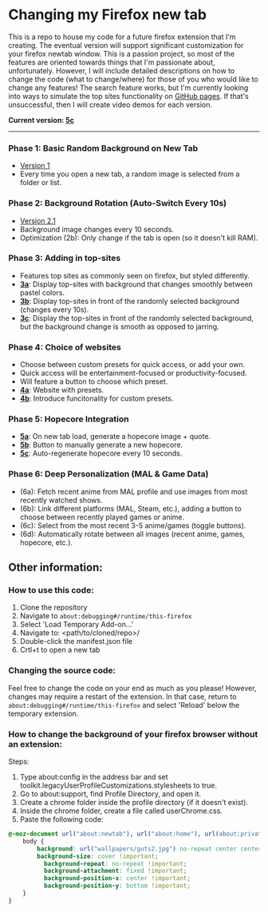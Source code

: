 # Changing my Firefox new tab

This is a repo to house my code for a future firefox extension that I'm creating. The eventual version will support significant customization for your firefox newtab window. This is a passion project, so most of the features are oriented towards things that I'm passionate about, unfortunately. However, I will include detailed descriptions on how to change the code (what to change/where) for those of you who would like to change any features! The search feature works, but I'm currently looking into ways to simulate the top sites functionality on [GitHub pages](https://mattwydra.github.io/newtab-background/). If that's unsuccessful, then I will create video demos for each version. 

**Current version: [5c](https://mattwydra.github.io/newtab-background/v5/v5c/newtab.html)**

---

### Phase 1: Basic Random Background on New Tab

- [Version 1](https://mattwydra.github.io/newtab-background/v1/newtab.html)
- Every time you open a new tab, a random image is selected from a folder or list.

### Phase 2: Background Rotation (Auto-Switch Every 10s)

- [Version 2.1](https://mattwydra.github.io/newtab-background/v2/newtab.html)
- Background image changes every 10 seconds.
- Optimization (2b): Only change if the tab is open (so it doesn't kill RAM).

### Phase 3: Adding in top-sites

- Features top sites as commonly seen on firefox, but styled differently.
- **[3a](https://mattwydra.github.io/newtab-background/v3/v3a/newtab.html)**: Display top-sites with background that changes smoothly between pastel colors.
- **[3b](https://mattwydra.github.io/newtab-background/v3/v3b/newtab.html)**: Display top-sites in front of the randomly selected background (changes every 10s).
- **[3c](https://mattwydra.github.io/newtab-background/v3/v3c/newtab.html)**: Display the top-sites in front of the randomly selected background, but the background change is smooth as opposed to jarring.

### Phase 4: Choice of websites

- Choose between custom presets for quick access, or add your own.
- Quick access will be entertainment-focused or productivity-focused.
- Will feature a button to choose which preset.
- **[4a](https://mattwydra.github.io/newtab-background/v4/v4a/newtab.html)**: Website with presets.
- **[4b](https://mattwydra.github.io/newtab-background/v4/v4b/newtab.html)**: Introduce funcitonality for custom presets.

### Phase 5: Hopecore Integration

- **[5a](https://mattwydra.github.io/newtab-background/v5/v5a/newtab.html)**: On new tab load, generate a hopecore image + quote.
- **[5b](https://mattwydra.github.io/newtab-background/v5/v5b/newtab.html)**: Button to manually generate a new hopecore.
- **[5c](https://mattwydra.github.io/newtab-background/v5/v5c/newtab.html)**: Auto-regenerate hopecore every 10 seconds.

### Phase 6: Deep Personalization (MAL & Game Data)

- (6a): Fetch recent anime from MAL profile and use images from most recently watched shows.
- (6b): Link different platforms (MAL, Steam, etc.), adding a button to choose between recently played games or anime.
- (6c): Select from the most recent 3-5 anime/games (toggle buttons).
- (6d): Automatically rotate between all images (recent anime, games, hopecore, etc.).

## Other information:

### How to use this code:
1. Clone the repository
2. Navigate to ```about:debugging#/runtime/this-firefox```
3. Select 'Load Temporary Add-on...'
4. Navigate to: <path/to/cloned/repo>/<version>
5. Double-click the manifest.json file
6. Crtl+t to open a new tab

### Changing the source code:
Feel free to change the code on your end as much as you please! However, changes may require a restart of the extension. In that case, return to ```about:debugging#/runtime/this-firefox``` and select 'Reload' below the temporary extension.

### How to change the background of your firefox browser without an extension:
Steps:

1. Type about:config in the address bar and set toolkit.legacyUserProfileCustomizations.stylesheets to true.
2. Go to about:support, find Profile Directory, and open it.
3. Create a chrome folder inside the profile directory (if it doesn't exist).
4. Inside the chrome folder, create a file called userChrome.css.
5. Paste the following code:

```css
@-moz-document url("about:newtab"), url("about:home"), url(about:privatebrowsing) {
    body {
        background: url("wallpapers/guts2.jpg") no-repeat center center fixed !important;
        background-size: cover !important;
	      background-repeat: no-repeat !important;
	      background-attachment: fixed !important;
	      background-position-x: center !important;
	      background-position-y: bottom !important;
    }
}

```
